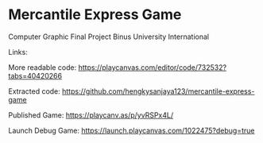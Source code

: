 # Mercantile Express Game
Computer Graphic Final Project Binus University International


Links:

More readable code:
https://playcanvas.com/editor/code/732532?tabs=40420266

Extracted code:
https://github.com/hengkysanjaya123/mercantile-express-game

Published Game:
https://playcanv.as/p/yvRSPx4L/

Launch Debug Game:
https://launch.playcanvas.com/1022475?debug=true


